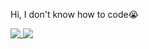 Hi, I don't know how to code😭

<a href="https://bit.ly/3l7usIv">
  <img align="top" src="https://github-readme-stats.vercel.app/api?username=PatrickL546&show_icons=true&hide_title=true&include_all_commits=true&count_private=true&theme=graywhite&bg_color=0,e2619a,ffb3d4&hide_border=true" />
</a>
<a href="https://bit.ly/3l7usIv">
  <img align="top" src="https://github-readme-stats.vercel.app/api/top-langs/?username=PatrickL546&hide_title=true&theme=graywhite&bg_color=0,ffb3d4,fcc2dc&hide_border=true" />
</a>
                                                                                             
<!---
PatrickL546/PatrickL546 is a ✨ special ✨ repository because its `README.md` (this file) appears on your GitHub profile.
You can click the Preview link to take a look at your changes.
--->
